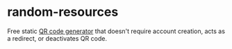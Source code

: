 # random-resources

Free static [QR code generator](https://qrdex.io/) that doesn't require account creation, acts as a redirect, or deactivates QR code.
